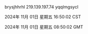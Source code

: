 brysjhhrhl 219.139.197.74 yqqlmgsycl

2024年 11月 01日 星期五 16:50:02 CST

2024年 11月 01日 星期五 08:50:02 GMT
